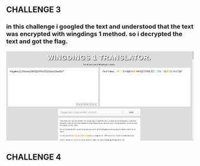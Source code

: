 ## CHALLENGE 3 
### in this challenge i googled the text and understood that the text was encrypted with wingdings 1 method. so i decrypted the text and got the flag.
![](https://github.com/Jaifin-aloor/bios-recruitment-phase-2/blob/main/misc%20challenges/uploads/misc3flag.png)


## CHALLENGE 4
### 
